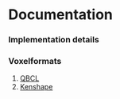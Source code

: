 # Documentation

### Implementation details

### Voxelformats

1. [QBCL](Voxelformats/QBCL.MD)
2. [Kenshape](Voxelformats/Kenshape.md)